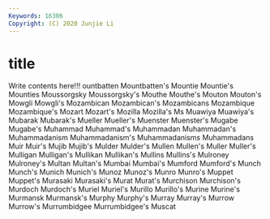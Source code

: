 ```yaml
---
Keywords: 16306
Copyright: (C) 2020 Junjie Li
---
```


# title

Write contents here!!!
ountbatten 
Mountbatten's 
Mountie 
Mountie's 
Mounties
Moussorgsky 
Moussorgsky's 
Mouthe 
Mouthe's 
Mouton 
Mouton's 
Mowgli 
Mowgli's 
Mozambican 
Mozambican's
Mozambicans 
Mozambique 
Mozambique's 
Mozart 
Mozart's 
Mozilla 
Mozilla's 
Ms 
Muawiya 
Muawiya's
Mubarak 
Mubarak's 
Mueller 
Mueller's 
Muenster 
Muenster's 
Mugabe 
Mugabe's 
Muhammad 
Muhammad's
Muhammadan 
Muhammadan's 
Muhammadanism 
Muhammadanism's 
Muhammadanisms 
Muhammadans 
Muir 
Muir's 
Mujib 
Mujib's
Mulder 
Mulder's 
Mullen 
Mullen's 
Muller 
Muller's 
Mulligan 
Mulligan's 
Mullikan 
Mullikan's
Mullins 
Mullins's 
Mulroney 
Mulroney's 
Multan 
Multan's 
Mumbai 
Mumbai's 
Mumford 
Mumford's
Munch 
Munch's 
Munich 
Munich's 
Munoz 
Munoz's 
Munro 
Munro's 
Muppet 
Muppet's
Murasaki 
Murasaki's 
Murat 
Murat's 
Murchison 
Murchison's 
Murdoch 
Murdoch's 
Muriel 
Muriel's
Murillo 
Murillo's 
Murine 
Murine's 
Murmansk 
Murmansk's 
Murphy 
Murphy's 
Murray 
Murray's
Murrow 
Murrow's 
Murrumbidgee 
Murrumbidgee's 
Muscat 

